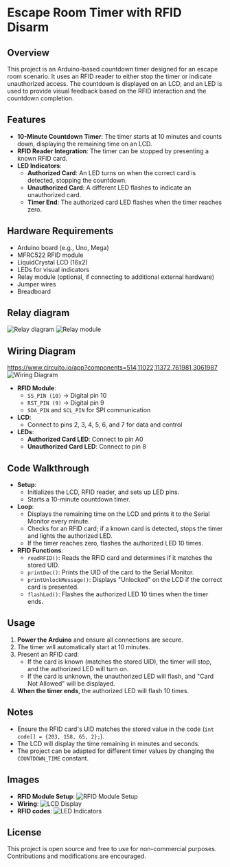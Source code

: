 # Escape Room Timer with RFID Disarm

## Overview
This project is an Arduino-based countdown timer designed for an escape room scenario. It uses an RFID reader to either stop the timer or indicate unauthorized access. The countdown is displayed on an LCD, and an LED is used to provide visual feedback based on the RFID interaction and the countdown completion.

## Features
- **10-Minute Countdown Timer**: The timer starts at 10 minutes and counts down, displaying the remaining time on an LCD.
- **RFID Reader Integration**: The timer can be stopped by presenting a known RFID card.
- **LED Indicators**:
  - **Authorized Card**: An LED turns on when the correct card is detected, stopping the countdown.
  - **Unauthorized Card**: A different LED flashes to indicate an unauthorized card.
  - **Timer End**: The authorized card LED flashes when the timer reaches zero.

## Hardware Requirements
- Arduino board (e.g., Uno, Mega)
- MFRC522 RFID module
- LiquidCrystal LCD (16x2)
- LEDs for visual indicators
- Relay module (optional, if connecting to additional external hardware)
- Jumper wires
- Breadboard

## Relay diagram
![Relay diagram](/RELAY_NO_2-1.gif)
![Relay module](/Relay_module_wiring_guide_complete_DC.png)

## Wiring Diagram
https://www.circuito.io/app?components=514,11022,11372,761981,3061987 
![Wiring Diagram](/wiring_diagram.png)

- **RFID Module**:
  - `SS_PIN (10)` -> Digital pin 10
  - `RST_PIN (9)` -> Digital pin 9
  - `SDA_PIN` and `SCL_PIN` for SPI communication
- **LCD**:
  - Connect to pins 2, 3, 4, 5, 6, and 7 for data and control
- **LEDs**:
  - **Authorized Card LED**: Connect to pin A0
  - **Unauthorized Card LED**: Connect to pin 8

## Code Walkthrough
- **Setup**:
  - Initializes the LCD, RFID reader, and sets up LED pins.
  - Starts a 10-minute countdown timer.
- **Loop**:
  - Displays the remaining time on the LCD and prints it to the Serial Monitor every minute.
  - Checks for an RFID card; if a known card is detected, stops the timer and lights the authorized LED.
  - If the timer reaches zero, flashes the authorized LED 10 times.
- **RFID Functions**:
  - `readRFID()`: Reads the RFID card and determines if it matches the stored UID.
  - `printDec()`: Prints the UID of the card to the Serial Monitor.
  - `printUnlockMessage()`: Displays "Unlocked" on the LCD if the correct card is presented.
  - `flashLed()`: Flashes the authorized LED 10 times when the timer ends.

## Usage
1. **Power the Arduino** and ensure all connections are secure.
2. The timer will automatically start at 10 minutes.
3. Present an RFID card:
   - If the card is known (matches the stored UID), the timer will stop, and the authorized LED will turn on.
   - If the card is unknown, the unauthorized LED will flash, and "Card Not Allowed" will be displayed.
4. **When the timer ends**, the authorized LED will flash 10 times.

## Notes
- Ensure the RFID card's UID matches the stored value in the code (`int code[] = {203, 158, 65, 2};`).
- The LCD will display the time remaining in minutes and seconds.
- The project can be adapted for different timer values by changing the `COUNTDOWN_TIME` constant.

## Images
- **RFID Module Setup**: ![RFID Module Setup](/Screenshot%202024-10-15%20at%2013.30.59.png)
- **Wiring**: ![LCD Display](/IMG%200556.jpg)
- **RFID codes**: ![LED Indicators](/IMG%200555.jpg)

## License
This project is open source and free to use for non-commercial purposes. Contributions and modifications are encouraged.
